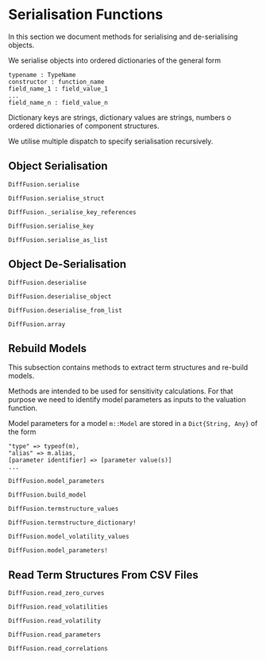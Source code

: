 # Serialisation Functions

In this section we document methods for serialising and de-serialising objects.

We serialise objects into ordered dictionaries of the general form

    typename : TypeName
    constructor : function_name
    field_name_1 : field_value_1
    ...
    field_name_n : field_value_n

Dictionary keys are strings, dictionary values are strings, numbers o
ordered dictionaries of component structures.

We utilise multiple dispatch to specify serialisation recursively.

## Object Serialisation

```@docs
DiffFusion.serialise
```

```@docs
DiffFusion.serialise_struct
```

```@docs
DiffFusion._serialise_key_references
```

```@docs
DiffFusion.serialise_key
```

```@docs
DiffFusion.serialise_as_list
```

## Object De-Serialisation

```@docs
DiffFusion.deserialise
```

```@docs
DiffFusion.deserialise_object
```

```@docs
DiffFusion.deserialise_from_list
```

```@docs
DiffFusion.array
```

## Rebuild Models

This subsection contains methods to extract term structures and re-build models.

Methods are intended to be used for sensitivity calculations. For that
purpose we need to identify model parameters as inputs to the valuation
function.

Model parameters for a model `m::Model` are stored in a `Dict{String, Any}` of the form

    "type" => typeof(m),
    "alias" => m.alias,
    [parameter identifier] => [parameter value(s)]
    ...


```@docs
DiffFusion.model_parameters
```

```@docs
DiffFusion.build_model
```

```@docs
DiffFusion.termstructure_values
```

```@docs
DiffFusion.termstructure_dictionary!
```

```@docs
DiffFusion.model_volatility_values
```

```@docs
DiffFusion.model_parameters!
```

## Read Term Structures From CSV Files

```@docs
DiffFusion.read_zero_curves
```

```@docs
DiffFusion.read_volatilities
```

```@docs
DiffFusion.read_volatility
```

```@docs
DiffFusion.read_parameters
```

```@docs
DiffFusion.read_correlations
```

